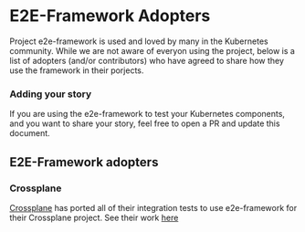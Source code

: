 # E2E-Framework Adopters

Project e2e-framework is used and loved by many in the Kubernetes community. 
While we are not aware of everyon using the project, below is a list of adopters (and/or contributors) who have
agreed to share how they use the framework in their porjects.

### Adding your story

If you are using the e2e-framework to test your Kubernetes components, and you want to share your story, feel free to open a PR and update this document.

## E2E-Framework adopters

### Crossplane
[Crossplane](https://github.com/crossplane/crossplane) has ported all of their integration tests to use e2e-framework for their Crossplane project.
See their work [here](https://github.com/crossplane/crossplane/pull/4187)

